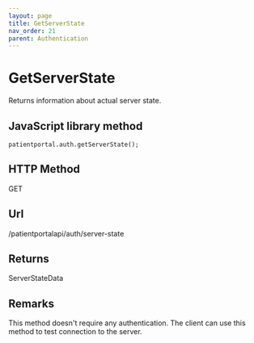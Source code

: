```yaml
---
layout: page
title: GetServerState
nav_order: 21
parent: Authentication
---
```


# GetServerStateReturns information about actual server state.## JavaScript library method```patientportal.auth.getServerState();```## HTTP MethodGET## ****Url****/patientportalapi/auth/server-state## ReturnsServerStateData## RemarksThis method doesn't require any authentication. The client can use this method to test connection to the server.